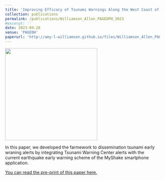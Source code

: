 ```yaml
---
title: 'Improving Efficacy of Tsunami Warnings Along the West Coast of the United States'
collection: publications
permalink: /publications/Williamson_Allen_PAGEOPH_2023
#excerpt: ''
date: 2023-04-28
venue: 'PAGEOH'
paperurl: 'http://amy-l-williamson.github.io/files/Williamson_Allen_PAGEOPH_2023.pdf'
---
```



<img src="http://amy-l-williamson.github.io/images/TEW_MyShake_photo.png" width="300">


In this paper, we developed the farmework to dissemination tsunami early wraning alerts by integrating Tsunami Warning Center alerts with the current earthquake early warning scheme of the MyShake smartphone application.


[You can read the pre-print of this paper here.](http://amy-l-williamson.github.io/files/Williamson_Allen_PAGEOPH_2023.pdf)

